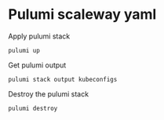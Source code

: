 # Pulumi scaleway yaml

Apply pulumi stack

`pulumi up`

Get pulumi output

`pulumi stack output kubeconfigs`

Destroy the pulumi stack

`pulumi destroy`
